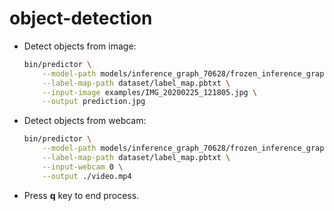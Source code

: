 #  object-detection


* Detect objects from image:

    ```bash
    bin/predictor \
        --model-path models/inference_graph_70628/frozen_inference_graph.pb \
        --label-map-path dataset/label_map.pbtxt \
        --input-image examples/IMG_20200225_121805.jpg \
        --output prediction.jpg
    ```

* Detect objects from webcam:

    ```bash
    bin/predictor \
        --model-path models/inference_graph_70628/frozen_inference_graph.pb \
        --label-map-path dataset/label_map.pbtxt \
        --input-webcam 0 \
        --output ./video.mp4
    ```

* Press **q** key to end process.
